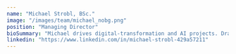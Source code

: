 ```yaml
---
name: "Michael Strobl, BSc."
image: "/images/team/michael_nobg.png"
position: "Managing Director"
bioSummary: "Michael drives digital-transformation and AI projects. Drawing on a degree in Economics and Big 4 forensic-tech experience, Michael combines consulting know-how with rigorous analytics."
linkedin: "https://www.linkedin.com/in/michael-strobl-429a57211"
---
```

